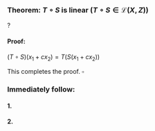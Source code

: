 ### Theorem: $T \circ S$ is linear $(T \circ S \in \mathcal{L}(X,Z))$
?
#### Proof: 
$(T \circ S)(x_{1}+cx_{2})=T(S(x_{1}+cx_{2}))$


This completes the proof. $\square$

### Immediately follow:

#### 1.
#### 2.
